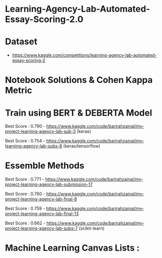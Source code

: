 # Learning-Agency-Lab-Automated-Essay-Scoring-2.0


# Dataset 

- https://www.kaggle.com/competitions/learning-agency-lab-automated-essay-scoring-2


# Notebook Solutions & Cohen Kappa Metric

# Train using BERT & DEBERTA Model 

Best Score : 0.790 - https://www.kaggle.com/code/barirahzainal/my-project-learning-agency-lab-sub-3 (keras)

Best Score : 0.754 - https://www.kaggle.com/code/barirahzainal/my-learning-agency-lab-subs-8 (keras/tensorflow)


# Essemble Methods

Best Score : 0.771 - https://www.kaggle.com/code/barirahzainal/my-project-learning-agency-lab-submission-17

Best Score : 0.760 - https://www.kaggle.com/code/barirahzainal/my-project-learning-agency-lab-final-8

Best Score : 0.759 - https://www.kaggle.com/code/barirahzainal/my-project-learning-agency-lab-final-13

Best Score : 0.662 - https://www.kaggle.com/code/barirahzainal/my-project-learning-agency-lab-subs-7 (scikit-learn)



# Machine Learning Canvas Lists :

